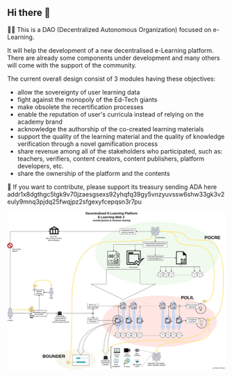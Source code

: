 ## Hi there 👋
🙋‍♀️ This is a DAO (Decentralized Autonomous Organization) focused on e-Learning. 

It will help the development of a new decentralised e-Learning platform.
There are already some components under development and many others will come with the support of the community. 

The current overall design consist of 3 modules having these objectives:
- allow the sovereignty of user learning data
- fight against the monopoly of the Ed-Tech giants
- make obsolete the recertification processes
- enable the reputation of user's curricula instead of relying on the academy brand
- acknowledge the authorship of the co-created learning materials
- support the quality of the learning material and the quality of knowledge verification through a novel gamification process
- share revenue among all of the stakeholders who participated, such as: teachers, verifiers, content creators, content publishers, platform developers, etc.
- share the ownership of the platform and the contents


🌈 If you want to contribute, please support its treasury sending ADA here
addr1x8dgthgc5tgk9v70jzaesgsexs92yhqfq39gy5vnzyuvssw6shw33gk3v2euly9mnq3pjdq25fwqjpz2sfgexyfcepqsn3r7pu

[![e-Learning DAO revenue stream](https://raw.githubusercontent.com/e-Learning-DAO/.github/main/profile/Decentralised%20E-Learning%20Platform%20-%20Overall%20picture%20-%20Revenue%20%26%20Share%20model.jpg)](https://github.com/e-Learning-DAO)
